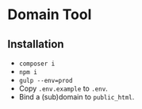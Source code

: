 # Domain Tool

## Installation

- `composer i`
- `npm i`
- `gulp --env=prod`
- Copy `.env.example` to `.env`.
- Bind a (sub)domain to `public_html`.